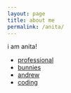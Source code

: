 ```yaml
---
layout: page
title: about me
permalink: /anita/
---
```


i am anita!

- [professional](professional)
- [bunnies](bunnies)
- [andrew](andrew)
- [coding](coding)
